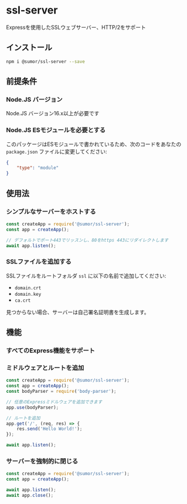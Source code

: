 # ssl-server
Expressを使用したSSLウェブサーバー、HTTP/2をサポート

## インストール
```bash
npm i @sumor/ssl-server --save
```

## 前提条件

### Node.JS バージョン
Node.JS バージョン16.x以上が必要です

### Node.JS ESモジュールを必要とする
このパッケージはESモジュールで書かれているため、次のコードをあなたの ```package.json``` ファイルに変更してください:
```json
{
    "type": "module"
}
```

## 使用法

### シンプルなサーバーをホストする

```javascript
const createApp = require('@sumor/ssl-server');
const app = createApp();

// デフォルトでポート443でリッスンし、80をhttps 443にリダイレクトします
await app.listen();
```


### SSLファイルを追加する
SSLファイルをルートフォルダ ```ssl``` に以下の名前で追加してください:
- ```domain.crt```
- ```domain.key```
- ```ca.crt```

見つからない場合、サーバーは自己署名証明書を生成します。

## 機能

### すべてのExpress機能をサポート

### ミドルウェアとルートを追加

```javascript
const createApp = require('@sumor/ssl-server');
const app = createApp();
const bodyParser = require('body-parser');

// 任意のExpressミドルウェアを追加できます
app.use(bodyParser);

// ルートを追加
app.get('/', (req, res) => {
    res.send('Hello World!');
});

await app.listen();
```

### サーバーを強制的に閉じる

```javascript
const createApp = require('@sumor/ssl-server');
const app = createApp();

await app.listen();
await app.close();
```